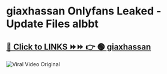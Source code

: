 
 # giaxhassan Onlyfans Leaked - Update Files albbt

## <h2><a href="https://clipsfans.com/giaxhassan&ref=git">🔗 Click to LINKS ⏩⏩ 👉 🟢 giaxhassan </a></h2>

<a href="https://clipsfans.com/giaxhassan&ref=git" rel="nofollow" data-target="animated-image.originalLink"><img src="https://i.ibb.co.com/xMMVF88/686577567.gif" alt="Viral Video Original" style="max-width: 100%; display: inline-block;" data-target="animated-image.originalImage"></a>

